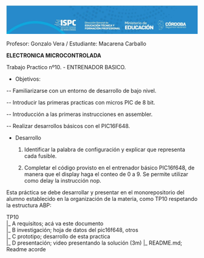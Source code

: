 ![alt text](LOGO-1.jpg)
 
 Profesor: Gonzalo Vera / Estudiante: Macarena Carballo

   **ELECTRONICA MICROCONTROLADA**
 
 Trabajo Practico nº10. - ENTRENADOR BASICO.
 
 * Objetivos:

  -- Familiarizarse con un entorno de desarrollo de bajo nivel.  

  -- Introducir las primeras practicas con micros PIC de 8 bit.  

  -- Introducción a las primeras instrucciones en assembler. 
  
  -- Realizar desarrollos básicos con el PIC16F648. 

 * Desarrollo 

   1) Identificar la palabra de configuración y explicar que representa cada fusible. 


   2) Completar el código provisto en el entrenador básico PIC16f648, de manera que el display haga el conteo de 0 a 9. Se permite utilizar como delay la instrucción nop. 


 Esta práctica se debe desarrollar y presentar en el monorepositorio del alumno establecido en la organización de la materia, como TP10 respetando la estructura ABP:  

 TP10  
       |_ A requisitos; acá va este documento  
       |_ B investigación; hoja de datos del pic16f648, otros  
       |_ C prototipo; desarrollo de esta practica   
       |_ D presentación; video presentando la solución (3m) 
       |_ README.md; Readme acorde 